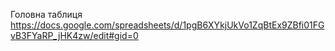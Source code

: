 Головна таблиця
https://docs.google.com/spreadsheets/d/1pgB6XYkjUkVo1ZqBtEx9ZBfi01FGvB3FYaRP_jHK4zw/edit#gid=0
